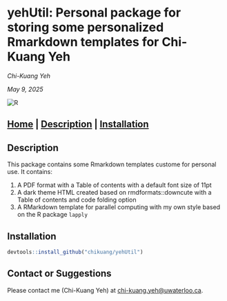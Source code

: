 # yehUtil: Personal package for storing some personalized Rmarkdown templates for Chi-Kuang Yeh

*Chi-Kuang Yeh*

*May 9, 2025*

![R](https://img.shields.io/badge/r-%23276DC3.svg?style=for-the-badge&logo=r&logoColor=white)

[**Home**](https://optDesign.readthedocs.io/)
| [**Description**](#description)
| [**Installation**](#installation)
---

## Description

This package contains some Rmarkdown templates custome for personal use. It contains:

1. A PDF format with a Table of contents with a default font size of 11pt
2. A dark theme HTML created based on rmdformats::downcute with a Table of contents and code folding option
3. A RMarkdown template for parallel computing with my own style based on the R package `lapply`

## Installation

```r
devtools::install_github("chikuang/yehUtil")
```

## Contact or Suggestions

Please contact me (Chi-Kuang Yeh) at [chi-kuang.yeh@uwaterloo.ca](mailto:chi-kuang.yeh@uwaterloo.ca).

